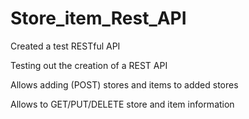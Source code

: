 # Store_item_Rest_API
Created a test RESTful API

Testing out the creation of a REST API

Allows adding (POST) stores and items to added stores

Allows to GET/PUT/DELETE store and item information

